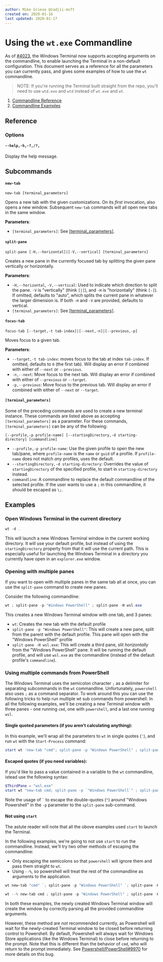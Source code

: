 ```yaml
---
author: Mike Griese @zadjii-msft
created on: 2020-01-16
last updated: 2020-01-17
---
```


# Using the `wt.exe` Commandline

As of [#4023], the Windows Terminal now supports accepting arguments on the
commandline, to enable launching the Terminal in a non-default configuration.
This document serves as a reference for all the parameters you can currently
pass, and gives some examples of how to use the `wt` commandline.

> NOTE: If you're running the Terminal built straight from the repo, you'll need
> to use `wtd.exe` and `wtd` instead of `wt.exe` and `wt`.

1. [Commandline Reference](#Reference)
1. [Commandline Examples](#Examples)

## Reference

### Options

#### `--help,-h,-?,/?,`

Display the help message.

## Subcommands

#### `new-tab`

`new-tab [terminal_parameters]`

Opens a new tab with the given customizations. On its _first_ invocation, also
opens a new window. Subsequent `new-tab` commands will all open new tabs in the
same window.

**Parameters**:

* `[terminal_parameters]`: See [[terminal_parameters]](#terminal_parameters).

#### `split-pane`

`split-pane [-H,--horizontal]|[-V,--vertical] [terminal_parameters]`

Creates a new pane in the currently focused tab by splitting the given pane
vertically or horizontally.

**Parameters**:

* `-H,--horizontal`, `-V,--vertical`: Used to indicate which direction to split
  the pane. `-V` is "vertically" (think `[|]`), and `-H` is "horizontally"
  (think `[-]`). If omitted, defaults to "auto", which splits the current pane
  in whatever the larger dimension is. If both `-H` and `-V` are provided,
  defaults to vertical.
* `[terminal_parameters]`: See [[terminal_parameters]](#terminal_parameters).

#### `focus-tab`

`focus-tab [--target,-t tab-index]|[--next,-n]|[--previous,-p]`

Moves focus to a given tab.

**Parameters**:

* `--target,-t tab-index`: moves focus to the tab at index `tab-index`. If
  omitted, defaults to `0` (the first tab). Will display an error if combined
  with either of `--next` or `--previous`.
* `-n,--next`: Move focus to the next tab. Will display an error if combined
  with either of `--previous` or `--target`.
* `-p,--previous`: Move focus to the previous tab. Will display an error if
  combined with either of `--next` or `--target`.

#### `[terminal_parameters]`

Some of the preceding commands are used to create a new terminal instance.
These commands are listed above as accepting `[terminal_parameters]` as a
parameter. For these commands, `[terminal_parameters]` can be any of the
following:

`[--profile,-p profile-name] [--startingDirectory,-d starting-directory] [commandline]`

* `--profile,-p profile-name`: Use the given profile to open the new tab/pane,
  where `profile-name` is the `name` or `guid` of a profile. If `profile-name`
  does not match _any_ profiles, uses the default.
* `--startingDirectory,-d starting-directory`: Overrides the value of
  `startingDirectory` of the specified profile, to start in `starting-directory`
  instead.
* `commandline`: A commandline to replace the default commandline of the
  selected profile. If the user wants to use a `;` in this commandline, it
  should be escaped as `\;`.

## Examples

### Open Windows Terminal in the current directory

```powershell
wt -d .
```

This will launch a new Windows Terminal window in the current working directory.
It will use your default profile, but instead of using the `startingDirectory`
property from that it will use the current path. This is especially useful for
launching the Windows Terminal in a directory you currently have open in an
`explorer.exe` window.

### Opening with multiple panes

If you want to open with multiple panes in the same tab all at once, you can use
the `split-pane` command to create new panes.

Consider the following commandline:

```powershell
wt ; split-pane -p "Windows PowerShell" ; split-pane -H wsl.exe
```

This creates a new Windows Terminal window with one tab, and 3 panes:

* `wt`: Creates the new tab with the default profile
* `split-pane -p "Windows PowerShell"`: This will create a new pane, split from
  the parent with the default profile. This pane will open with the "Windows
  PowerShell" profile
* `split-pane -H wsl.exe`: This will create a third pane, slit _horizontally_
  from the "Windows PowerShell" pane. It will be running the default profile,
  and will use `wsl.exe` as the commandline (instead of the default profile's
  `commandline`).


### Using multiple commands from PowerShell

The Windows Terminal uses the semicolon character `;` as a delimiter for
separating subcommands in the `wt` commandline. Unfortunately, `powershell` also
uses `;` as a command separator. To work around this you can use the following
tricks to help run multiple wt sub commands from powershell. In all the
following examples, we'll be creating a new Terminal window with three panes -
one running `cmd`, one with `powershell`, and a last one running `wsl`.

#### Single quoted parameters (if you aren't calculating anything):
In this example, we'll wrap all the parameters to `wt` in single quotes (`'`),
and run `wt` with the `Start-Process` command:

```PowerShell
start wt 'new-tab "cmd"; split-pane -p "Windows PowerShell" ; split-pane -H wsl.exe'
```

#### Escaped quotes (if you need variables):

If you'd like to pass a value contained in a variable to the `wt` commandline,
istead use the following syntax:

```PowerShell
$ThirdPane = "wsl.exe"
start wt "new-tab cmd; split-pane -p `"Windows PowerShell`" ; split-pane -H $ThirdPane"
```

Note the usage of  `` ` `` to escape the double-quotes (`"`) around "Windows
Powershell" in the `-p` parameter to the `split-pane` sub-command.

#### Not using `start`

The astute reader will note that all the obove examples used `start` to launch the Terminal.

In the following examples, we're going to not use `start` to run the
commandline. Instead, we'll try two other methods of escaping the commandline:
* Only escaping the semicolons so that `powershell` will ignore them and pass
  them straight to `wt`.
* Using `--%`, so powershell will treat the rest of the commandline as arguments
  to the application.

```PowerShell
wt new-tab "cmd" `; split-pane -p "Windows PowerShell" `; split-pane -H wsl.exe
```

```Powershell
wt --% new-tab cmd ; split-pane -p "Windows PowerShell" ; split-pane -H wsl.exe
```

In both these examples, the newly created Windows Terminal window will create
the window by correctly parsing all the provided commandline arguments.

However, these method are _not_ recommended currently, as Powershell will wait
for the newly-created Terminal window to be closed before returning control to
Powershell. By default, Powershell will always wait for Windows Store
applications (like the Windows Terminal) to close before returning to the
prompt. Note that this is different than the behavior of `cmd`, who will return
to the prompt immediately. See
[Powershell/PowerShell#9970](https://github.com/PowerShell/PowerShell/issues/9970)
for more details on this bug.


[#4023]: https://github.com/microsoft/terminal/pull/4023
